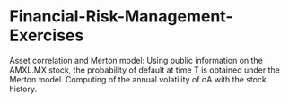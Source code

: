 # Financial-Risk-Management-Exercises

Asset correlation and Merton model: Using public information on the AMXL.MX stock, the probability of default at time T is obtained under the Merton model. Computing of the annual volatility of σA with the stock history.
